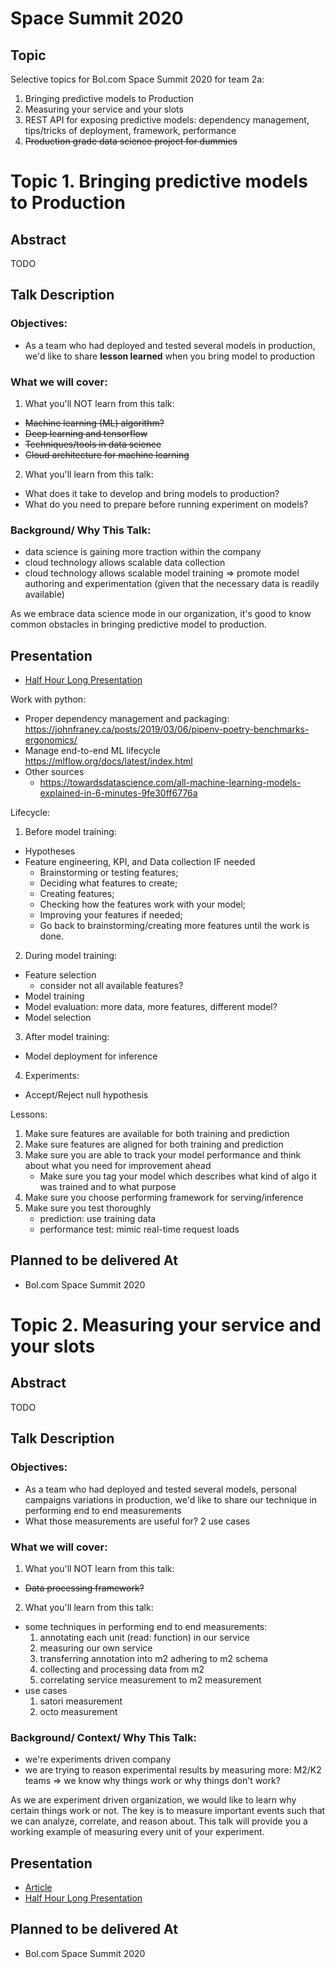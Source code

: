 # Space Summit 2020

## Topic
Selective topics for Bol.com Space Summit 2020 for team 2a:
1. Bringing predictive models to Production
2. Measuring your service and your slots
3. REST API for exposing predictive models: dependency management, tips/tricks of deployment, framework, performance
4. ~~Production grade data science project for dummies~~

# Topic 1. Bringing predictive models to Production
## Abstract
TODO

## Talk Description
### Objectives:
- As a team who had deployed and tested several models in production, we'd like to share **lesson learned** when you bring model to production

### What we will cover:
1. What you'll NOT learn from this talk:  
- ~~Machine learning (ML) algorithm?~~
- ~~Deep learning and tensorflow~~
- ~~Techniques/tools in data science~~
- ~~Cloud architecture for machine learning~~
2. What you'll learn from this talk:
- What does it take to develop and bring models to production?
- What do you need to prepare before running experiment on models?

### Background/ Why This Talk: 
- data science is gaining more traction within the company
- cloud technology allows scalable data collection 
- cloud technology allows scalable model training
=> promote model authoring and experimentation (given that the necessary data is readily available)

As we embrace data science mode in our organization, it's good to know common obstacles in bringing predictive model to production. 


## Presentation

* [Half Hour Long Presentation](https://dpranantha.github.io/presentation/01-bringing-ml-model-to-production/index.html#/)


Work with python:

* Proper dependency management and packaging: https://johnfraney.ca/posts/2019/03/06/pipenv-poetry-benchmarks-ergonomics/
* Manage end-to-end ML lifecycle https://mlflow.org/docs/latest/index.html
* Other sources 
  * https://towardsdatascience.com/all-machine-learning-models-explained-in-6-minutes-9fe30ff6776a

Lifecycle:

1. Before model training:
- Hypotheses
- Feature engineering, KPI, and Data collection IF needed
    - Brainstorming or testing features;
    - Deciding what features to create;
    - Creating features;
    - Checking how the features work with your model;
    - Improving your features if needed;
    - Go back to brainstorming/creating more features until the work is done.
2. During model training:
- Feature selection
    - consider not all available features?
- Model training
- Model evaluation: more data, more features, different model?
- Model selection
3. After model training:
- Model deployment for inference
4. Experiments:
- Accept/Reject null hypothesis

Lessons:
1. Make sure features are available for both training and prediction
2. Make sure features are aligned for both training and prediction
3. Make sure you are able to track your model performance and think about what you need for improvement ahead
   - Make sure you tag your model which describes what kind of algo it was trained and to what purpose
4. Make sure you choose performing framework for serving/inference
5. Make sure you test thoroughly
   - prediction: use training data
   - performance test: mimic real-time request loads 

## Planned to be delivered At

* Bol.com Space Summit 2020

# Topic 2. Measuring your service and your slots
## Abstract
TODO

## Talk Description
### Objectives:
- As a team who had deployed and tested several models, personal campaigns variations in production, we'd like to share our technique in performing end to end measurements 
- What those measurements are useful for? 2 use cases

### What we will cover:
1. What you'll NOT learn from this talk:  
- ~~Data processing framework?~~
2. What you'll learn from this talk:
- some techniques in performing end to end measurements:
    1. annotating each unit (read: function) in our service
    2. measuring our own service
    3. transferring annotation into m2 adhering to m2 schema
    4. collecting and processing data from m2
    5. correlating service measurement to m2 measurement
- use cases
    1. satori measurement
    2. octo measurement

### Background/ Context/ Why This Talk: 
- we're experiments driven company
- we are trying to reason experimental results by measuring more: M2/K2 teams 
=> we know why things work or why things don't work?

As we are experiment driven organization, we would like to learn why certain things work or not. The key is to measure important events such that we can analyze, correlate, and reason about. 
This talk will provide you a working example of measuring every unit of your experiment.

## Presentation

* [Article]()
* [Half Hour Long Presentation]()

## Planned to be delivered At

* Bol.com Space Summit 2020




